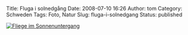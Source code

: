 Title: Fluga i solnedgång
Date: 2008-07-10 16:26
Author: tom
Category: Schweden
Tags: Foto, Natur
Slug: fluga-i-solnedgang
Status: published

[![Fliege im
Sonnenuntergang](/pic/flugasolned_s.jpg "Fliege im Sonnenuntergang")](/pic/flugasolned_l.jpg)

